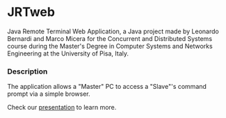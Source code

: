 # JRTweb
Java Remote Terminal Web Application, a Java project made by Leonardo Bernardi and Marco Micera for the Concurrent and Distributed Systems course during the Master's Degree in Computer Systems and Networks Engineering at the University of Pisa, Italy.

### Description
The application allows a "Master" PC to access a "Slave"'s command prompt via a simple browser.

Check our [presentation](https://docs.google.com/presentation/d/10shS9a3MBnGzHJxVN00AkiPB5oL0qMSft7UazxxIZK8/edit?usp=sharing) to learn more.
